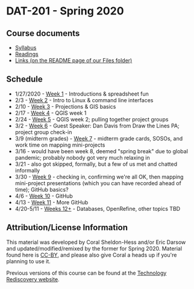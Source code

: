 # DAT-201 - Spring 2020

## Course documents

* [Syllabus](./files/course_outline_DAT-202_20sp.pdf) 
* [Readings](readings.md)
* [Links (on the README page of our Files folder)](./files)

## Schedule

* 1/27/2020 - [Week 1](./week01) - Introductions &amp; spreadsheet fun
* 2/3 - [Week 2](./week02) - Intro to Linux &amp; command line interfaces
* 2/10 - [Week 3](./week03) - Projections &amp; GIS basics
* 2/17 - [Week 4](./week04) - QGIS week 1
* 2/24 - [Week 5](./week05) - QGIS week 2; pulling together project groups
* 3/2 - [Week 6](./week06) - Guest Speaker: Dan Davis from Draw the Lines PA; project group check-in
* 3/9 (midterm grades) - [Week 7](./week07) - midterm grade cards, SOSOs, and work time on mapping mini-projects
* 3/16 - would have been week 8, deemed "spring break" due to global pandemic; probably nobody got very much relaxing in
* 3/21 - also got skipped, formally, but a few of us met and chatted informally
* 3/30 - [Week 9](./week09) - checking in, confirming we're all OK, then mapping mini-project presentations (which you can have recorded ahead of time); GitHub basics?
* 4/6 - [Week 10](./week10) - GitHub
* 4/13 - [Week 11](./week11) - More GitHub
* 4/20-5/11 - [Weeks 12+](./weeks12plus) - Databases, OpenRefine, other topics TBD

## Attribution/License Information

This material was developed by Coral Sheldon-Hess and/or Eric Darsow and updated/modified/remixed by the former for Spring 2020. Material found here is [CC-BY](https://creativecommons.org/licenses/by/3.0/us/), and please also give Coral a heads up if you're planning to use it. 

Previous versions of this course can be found at the [Technology Rediscovery website](https://technologyrediscovery.net/). 